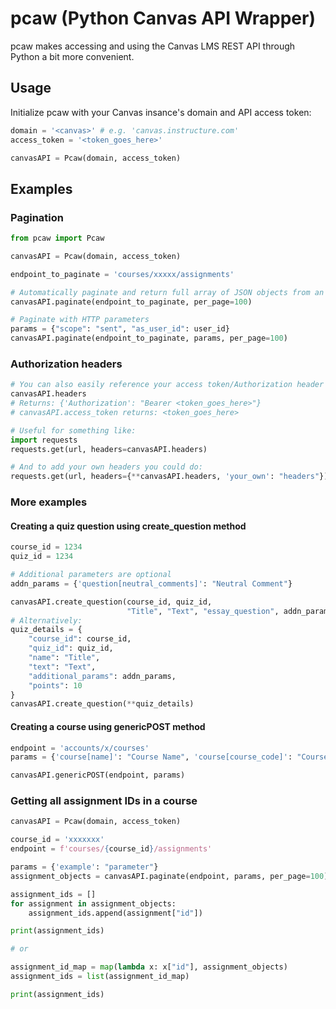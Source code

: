 # pcaw (Python Canvas API Wrapper)

pcaw makes accessing and using the Canvas LMS REST API through Python a bit more convenient.

## Usage

Initialize pcaw with your Canvas insance's domain and API  access token:

```python
domain = '<canvas>' # e.g. 'canvas.instructure.com'
access_token = '<token_goes_here>'

canvasAPI = Pcaw(domain, access_token)
```

## Examples

### Pagination

```python
from pcaw import Pcaw

canvasAPI = Pcaw(domain, access_token)

endpoint_to_paginate = 'courses/xxxxx/assignments'

# Automatically paginate and return full array of JSON objects from an endpoint:
canvasAPI.paginate(endpoint_to_paginate, per_page=100)

# Paginate with HTTP parameters
params = {"scope": "sent", "as_user_id": user_id}
canvasAPI.paginate(endpoint_to_paginate, params, per_page=100)
```

### Authorization headers

```python
# You can also easily reference your access token/Authorization header with:
canvasAPI.headers
# Returns: {'Authorization': "Bearer <token_goes_here>"}
# canvasAPI.access_token returns: <token_goes_here>

# Useful for something like:
import requests
requests.get(url, headers=canvasAPI.headers)

# And to add your own headers you could do:
requests.get(url, headers={**canvasAPI.headers, 'your_own': "headers"})
```

### More examples

#### Creating a quiz question using create_question method

```python
course_id = 1234
quiz_id = 1234

# Additional parameters are optional
addn_params = {'question[neutral_comments]': "Neutral Comment"}

canvasAPI.create_question(course_id, quiz_id,
                          "Title", "Text", "essay_question", addn_params, points=10)
# Alternatively:
quiz_details = {
    "course_id": course_id,
    "quiz_id": quiz_id,
    "name": "Title",
    "text": "Text",
    "additional_params": addn_params,
    "points": 10
}
canvasAPI.create_question(**quiz_details)
```

#### Creating a course using genericPOST method

```python
endpoint = 'accounts/x/courses'
params = {'course[name]': "Course Name", 'course[course_code]': "Course_Code_1234"}

canvasAPI.genericPOST(endpoint, params)
```

### Getting all assignment IDs in a course

```python
canvasAPI = Pcaw(domain, access_token)

course_id = 'xxxxxxx'
endpoint = f'courses/{course_id}/assignments'

params = {'example': "parameter"}
assignment_objects = canvasAPI.paginate(endpoint, params, per_page=100)

assignment_ids = []
for assignment in assignment_objects:
    assignment_ids.append(assignment["id"])

print(assignment_ids)

# or

assignment_id_map = map(lambda x: x["id"], assignment_objects)
assignment_ids = list(assignment_id_map)

print(assignment_ids)
```
